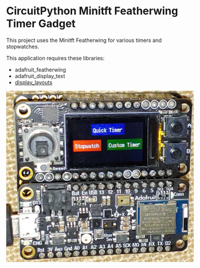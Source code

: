 # CircuitPython Minitft Featherwing Timer Gadget
This project uses the Minitft Featherwing for various timers and stopwatches. 

This application requires these libraries:
- adafruit_featherwing
- adafruit_display_text
- [display_layouts](https://github.com/FoamyGuy/circuitpython_display_layouts)

![Photograph of application](main_img.png)